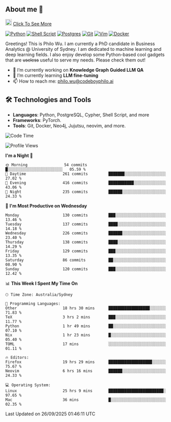## About me 🤗

<a href="#"><img src="https://media.giphy.com/media/hvRJCLFzcasrR4ia7z/giphy.gif" width="20px" height="20px"></a> [Click To See More](https://codeboyphilo.github.io)

[![Python](https://img.shields.io/badge/python-3670A0?style=for-the-badge&logo=python&logoColor=ffdd54)](#)
[![Shell Script](https://img.shields.io/badge/shell_script-%23121011.svg?style=for-the-badge&logo=gnu-bash&logoColor=white)](#)
[![Postgres](https://img.shields.io/badge/postgres-%23316192.svg?style=for-the-badge&logo=postgresql&logoColor=white)](#)
[![Git](https://img.shields.io/badge/git-%23F05033.svg?style=for-the-badge&logo=git&logoColor=white)](#)
[![Vim](https://img.shields.io/badge/VIM-%2311AB00.svg?style=for-the-badge&logo=vim&logoColor=white)](#)
[![Docker](https://img.shields.io/badge/docker-%230db7ed.svg?style=for-the-badge&logo=docker&logoColor=white)](#)

Greetings! This is Philo Wu. I am currently a PhD candidate in Business Analytics \@ University of Sydney. I am dedicated to machine learning and deep learning fields. I also enjoy develop some Python-based cool gadgets that are ~~useless~~ useful to serve my needs. Please check them out!

- 🔭 I’m currently working on **Knowledge Graph Guided LLM QA**
- 🌱 I’m currently learning **LLM fine-tuning**
- 📫 How to reach me: philo.wu@codeboyphilo.ai

## 🛠 Technologies and Tools
- **Languages**: Python, PostgreSQL, Cypher, Shell Script, and more
- **Frameworks**: PyTorch.
- **Tools**: Git, Docker, Neo4j, Jujutsu, neovim, and more.

<!--START_SECTION:waka-->
![Code Time](http://img.shields.io/badge/Code%20Time-1%2C146%20hrs%2041%20mins-blue)

![Profile Views](http://img.shields.io/badge/Profile%20Views-0-blue)

**I'm a Night 🦉** 

```text
🌞 Morning                54 commits          █░░░░░░░░░░░░░░░░░░░░░░░░   05.59 % 
🌆 Daytime                261 commits         ███████░░░░░░░░░░░░░░░░░░   27.02 % 
🌃 Evening                416 commits         ███████████░░░░░░░░░░░░░░   43.06 % 
🌙 Night                  235 commits         ██████░░░░░░░░░░░░░░░░░░░   24.33 % 
```
📅 **I'm Most Productive on Wednesday** 

```text
Monday                   130 commits         ███░░░░░░░░░░░░░░░░░░░░░░   13.46 % 
Tuesday                  137 commits         ████░░░░░░░░░░░░░░░░░░░░░   14.18 % 
Wednesday                226 commits         ██████░░░░░░░░░░░░░░░░░░░   23.40 % 
Thursday                 138 commits         ████░░░░░░░░░░░░░░░░░░░░░   14.29 % 
Friday                   129 commits         ███░░░░░░░░░░░░░░░░░░░░░░   13.35 % 
Saturday                 86 commits          ██░░░░░░░░░░░░░░░░░░░░░░░   08.90 % 
Sunday                   120 commits         ███░░░░░░░░░░░░░░░░░░░░░░   12.42 % 
```


📊 **This Week I Spent My Time On** 

```text
🕑︎ Time Zone: Australia/Sydney

💬 Programming Languages: 
Other                    18 hrs 30 mins      ██████████████████░░░░░░░   71.83 % 
TeX                      3 hrs 2 mins        ███░░░░░░░░░░░░░░░░░░░░░░   11.77 % 
Python                   1 hr 49 mins        ██░░░░░░░░░░░░░░░░░░░░░░░   07.10 % 
Nix                      1 hr 23 mins        █░░░░░░░░░░░░░░░░░░░░░░░░   05.40 % 
TOML                     17 mins             ░░░░░░░░░░░░░░░░░░░░░░░░░   01.11 % 

🔥 Editors: 
Firefox                  19 hrs 29 mins      ███████████████████░░░░░░   75.67 % 
Neovim                   6 hrs 16 mins       ██████░░░░░░░░░░░░░░░░░░░   24.33 % 

💻 Operating System: 
Linux                    25 hrs 9 mins       ████████████████████████░   97.65 % 
Mac                      36 mins             █░░░░░░░░░░░░░░░░░░░░░░░░   02.35 % 
```


 Last Updated on 26/09/2025 01:46:11 UTC
<!--END_SECTION:waka-->
